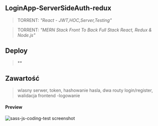 ## LoginApp-ServerSideAuth-redux

> TORRENT: *"React - JWT,HOC,Server,Testing"*

> TORRENT: *"MERN Stack Front To Back Full Stack React, Redux & Node.js"*

## Deploy

> **

## Zawartość
>wlasny serwer, token, hashowanie hasla, dwa routy login/register, walidacja
frontend -logowanie

#### Preview
![sass-js-coding-test screenshot](https://github.com/andrzejbajuk79/LoginApp-ServerSideAuth-redux/blob/master/2020-05-18_12h15_30.png?raw=true)
